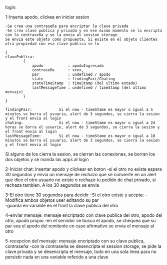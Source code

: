 login:

1-Inserta apodo, clickea en iniciar sesion
    
    -Se crea una contraseña para encriptar la clave privada 
    -Se crea clave publica y privada y en ese mismo momento se la encripta con la contraseña y se la envia al session storage
    Se envia este objeto como propuesta. Si existe en el objeto clientes otra propiedad con esa clave publica se lo 

    {
    clavePublica:
            {
                apodo           : apodoIngresado
                contraseña      : xxxx,
                par             : undefined / apodo 
                state           : findingPair/Chating
                stateTimeStamp  : timeStamp (del ultimo estado)
                lastMessageTime : undefined / timeStamp (del ultimo mensaje)
            }
    }

    findingPair:            Si el now - timeStame es mayor o igual a 5 minutos se borra el usuario, alert de 3 segundos, se cierra la sesion y el front envia al login
    chating:                Si el now - timeStame es mayor o igual a 24 horas se borra el usuario, alert de 3 segundos, se cierra la sesion y el front envia al login
    lastMessageTime:        Si el now - timeStame es mayor o igual a 10 minutos se borra el usuario, alert de 3 segundos, se cierra la sesion y el front envia al login

Si alguno de los cierra la sesion, se cierran las conexiones, se borran los dos objetos y se manda las apps al login 

2-Iniciar chat: insertar apodo y clickear en boton
    -si el otro no existe espera 30 segundos y envia un mensaje de rechazo que se convierte en un alert que dice el otro usuario no existe o rechazo tu pedido de chat privado, si rechaza tambien. A los 30 segundos se envia

3-El otro tiene 30 segundos para decidir
    -Si el otro existe y acepta:
        -Modifica ambos objetos user editando su par  
        -guarda en variable en el front la clave publica del otro


4-enviar mensaje: mensaje encriptado con clave publica del otro, apodo del otro, apodo propio
    -en el servidor se busca el apodo, se chequea que su par sea el apodo del remitente en caso afirmativo se envia el mensaje al otro

5-recepcion del mensaje: mensaje encriptado con su clave publica, contraseña
    -con la contraseña se desencripta el session storage, se pide la clave privada y se desencripta el mensaje, todo en una sola linea para no persistir nada en una variable referido a una clave


